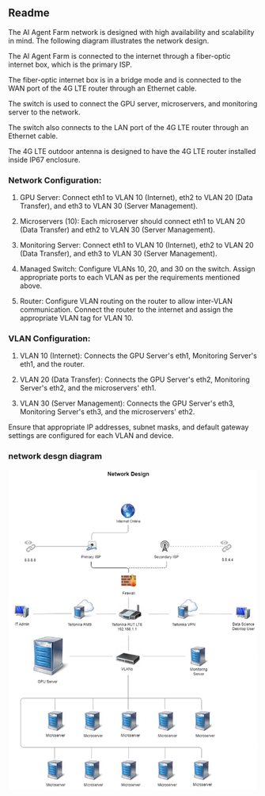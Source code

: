 ## Readme

The AI Agent Farm network is designed with high availability and scalability in mind. The following diagram illustrates the network design.

The AI Agent Farm is connected to the internet through a fiber-optic internet box, which is the primary ISP. 

The fiber-optic internet box is in a bridge mode and is connected to the WAN port of the 4G LTE router through an Ethernet cable. 

The switch is used to connect the GPU server, microservers, and monitoring server to the network.

The switch also connects to the LAN port of the 4G LTE router through an Ethernet cable. 

The 4G LTE outdoor antenna is designed to have the 4G LTE router installed inside IP67 enclosure.

### Network Configuration:

1. GPU Server: Connect eth1 to VLAN 10 (Internet), eth2 to VLAN 20 (Data Transfer), and eth3 to VLAN 30 (Server Management).

2. Microservers (10): Each microserver should connect eth1 to VLAN 20 (Data Transfer) and eth2 to VLAN 30 (Server Management).

3. Monitoring Server: Connect eth1 to VLAN 10 (Internet), eth2 to VLAN 20 (Data Transfer), and eth3 to VLAN 30 (Server Management).

3. Managed Switch: Configure VLANs 10, 20, and 30 on the switch. Assign appropriate ports to each VLAN as per the requirements mentioned above.

4. Router: Configure VLAN routing on the router to allow inter-VLAN communication. Connect the router to the internet and assign the appropriate VLAN tag for VLAN 10.


### VLAN Configuration:

1. VLAN 10 (Internet): Connects the GPU Server's eth1, Monitoring Server's eth1, and the router.

2. VLAN 20 (Data Transfer): Connects the GPU Server's eth2, Monitoring Server's eth2, and the microservers' eth1.

3. VLAN 30 (Server Management): Connects the GPU Server's eth3, Monitoring Server's eth3, and the microservers' eth2.

Ensure that appropriate IP addresses, subnet masks, and default gateway settings are configured for each VLAN and device.



### network desgn diagram

![Network-design](./network-design.png)